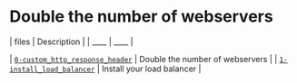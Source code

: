 # Double the number of webservers

| files | Description |
| ____  | ____ |

| [`0-custom_http_response_header`](0-custom_http_response_header) | Double the number of webservers |
| [`1-install_load_balancer`](1-install_load_balancer) | Install your load balancer |
